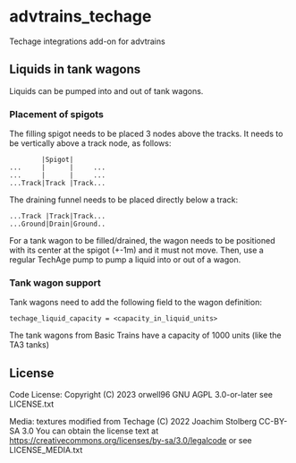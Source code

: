 # advtrains_techage

Techage integrations add-on for advtrains

## Liquids in tank wagons

Liquids can be pumped into and out of tank wagons.

### Placement of spigots

The filling spigot needs to be placed 3 nodes above the tracks. It needs to be vertically above a track node, as follows:

```
        |Spigot|
...     |      |     ...
...     |      |     ...
...Track|Track |Track...
```

The draining funnel needs to be placed directly below a track:
```
...Track |Track|Track...
...Ground|Drain|Ground..
```

For a tank wagon to be filled/drained, the wagon needs to be positioned with its center at the spigot (+-1m) and it must not move. Then, use a regular TechAge pump to pump a liquid into or out of a wagon.

### Tank wagon support

Tank wagons need to add the following field to the wagon definition:

```
techage_liquid_capacity = <capacity_in_liquid_units>
```

The tank wagons from Basic Trains have a capacity of 1000 units (like the TA3 tanks)

## License

Code License:
Copyright (C) 2023 orwell96
GNU AGPL 3.0-or-later
see LICENSE.txt

Media: textures modified from Techage
(C) 2022 Joachim Stolberg
CC-BY-SA 3.0
You can obtain the license text at https://creativecommons.org/licenses/by-sa/3.0/legalcode or see LICENSE_MEDIA.txt
